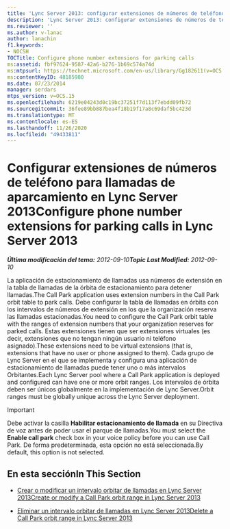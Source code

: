 ```yaml
---
title: 'Lync Server 2013: configurar extensiones de números de teléfono para llamadas de aparcamiento'
description: 'Lync Server 2013: configurar extensiones de números de teléfono para las llamadas de aparcamiento.'
ms.reviewer: ''
ms.author: v-lanac
author: lanachin
f1.keywords:
- NOCSH
TOCTitle: Configure phone number extensions for parking calls
ms:assetid: fbf97624-9587-42a6-b276-1b69c574a74d
ms:mtpsurl: https://technet.microsoft.com/en-us/library/Gg182611(v=OCS.15)
ms:contentKeyID: 48185980
ms.date: 07/23/2014
manager: serdars
mtps_version: v=OCS.15
ms.openlocfilehash: 6219e04243d0c19bc37251f7d113f7ebdd09fb72
ms.sourcegitcommit: 36fee89bb887bea4f18b19f17a8c69daf5bc423d
ms.translationtype: MT
ms.contentlocale: es-ES
ms.lasthandoff: 11/26/2020
ms.locfileid: "49433811"
---
```

# <a name="configure-phone-number-extensions-for-parking-calls-in-lync-server-2013"></a><span data-ttu-id="339a9-103">Configurar extensiones de números de teléfono para llamadas de aparcamiento en Lync Server 2013</span><span class="sxs-lookup"><span data-stu-id="339a9-103">Configure phone number extensions for parking calls in Lync Server 2013</span></span>

<div data-xmlns="http://www.w3.org/1999/xhtml">

<div class="topic" data-xmlns="http://www.w3.org/1999/xhtml" data-msxsl="urn:schemas-microsoft-com:xslt" data-cs="https://msdn.microsoft.com/">

<div data-asp="https://msdn2.microsoft.com/asp">



</div>

<div id="mainSection">

<div id="mainBody"><span data-ttu-id="339a9-104">

<span> </span></span><span class="sxs-lookup"><span data-stu-id="339a9-104">

<span> </span></span></span>

<span data-ttu-id="339a9-105">_**Última modificación del tema:** 2012-09-10_</span><span class="sxs-lookup"><span data-stu-id="339a9-105">_**Topic Last Modified:** 2012-09-10_</span></span>

<span data-ttu-id="339a9-106">La aplicación de estacionamiento de llamadas usa números de extensión en la tabla de llamadas de la órbita de estacionamiento para detener llamadas.</span><span class="sxs-lookup"><span data-stu-id="339a9-106">The Call Park application uses extension numbers in the Call Park orbit table to park calls.</span></span> <span data-ttu-id="339a9-107">Debe configurar la tabla de llamadas en órbita con los intervalos de números de extensión en los que la organización reserva las llamadas estacionadas.</span><span class="sxs-lookup"><span data-stu-id="339a9-107">You need to configure the Call Park orbit table with the ranges of extension numbers that your organization reserves for parked calls.</span></span> <span data-ttu-id="339a9-108">Estas extensiones tienen que ser extensiones virtuales (es decir, extensiones que no tengan ningún usuario ni teléfono asignado).</span><span class="sxs-lookup"><span data-stu-id="339a9-108">These extensions need to be virtual extensions (that is, extensions that have no user or phone assigned to them).</span></span> <span data-ttu-id="339a9-109">Cada grupo de Lync Server en el que se implementa y configura una aplicación de estacionamiento de llamadas puede tener uno o más intervalos Orbitantes.</span><span class="sxs-lookup"><span data-stu-id="339a9-109">Each Lync Server pool where a Call Park application is deployed and configured can have one or more orbit ranges.</span></span> <span data-ttu-id="339a9-110">Los intervalos de órbita deben ser únicos globalmente en la implementación de Lync Server.</span><span class="sxs-lookup"><span data-stu-id="339a9-110">Orbit ranges must be globally unique across the Lync Server deployment.</span></span>

<div>


> [!IMPORTANT]  
> <span data-ttu-id="339a9-111">Debe activar la casilla <STRONG>Habilitar estacionamiento de llamada</STRONG> en su Directiva de voz antes de poder usar el parque de llamadas.</span><span class="sxs-lookup"><span data-stu-id="339a9-111">You must select the <STRONG>Enable call park</STRONG> check box in your voice policy before you can use Call Park.</span></span> <span data-ttu-id="339a9-112">De forma predeterminada, esta opción no está seleccionada.</span><span class="sxs-lookup"><span data-stu-id="339a9-112">By default, this option is not selected.</span></span>



</div>

<div>

## <a name="in-this-section"></a><span data-ttu-id="339a9-113">En esta sección</span><span class="sxs-lookup"><span data-stu-id="339a9-113">In This Section</span></span>

  - [<span data-ttu-id="339a9-114">Crear o modificar un intervalo orbitar de llamadas en Lync Server 2013</span><span class="sxs-lookup"><span data-stu-id="339a9-114">Create or modify a Call Park orbit range in Lync Server 2013</span></span>](lync-server-2013-create-or-modify-a-call-park-orbit-range.md)

  - [<span data-ttu-id="339a9-115">Eliminar un intervalo orbitar de llamadas en Lync Server 2013</span><span class="sxs-lookup"><span data-stu-id="339a9-115">Delete a Call Park orbit range in Lync Server 2013</span></span>](lync-server-2013-delete-a-call-park-orbit-range.md)

<span data-ttu-id="339a9-116"></div>

</div>

<span> </span>

</div>

</div>

</span><span class="sxs-lookup"><span data-stu-id="339a9-116"></div>

</div>

<span> </span>

</div>

</div>

</span></span></div>

